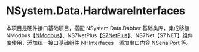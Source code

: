 # **NSystem.Data.HardwareInterfaces**

本项目是硬件接口基础项目，搭配 NSystem.Data.Dabber 基础类库，集成移植 NModbus【[NModbus](https://github.com/NModbus/NModbus)】、NS7NetPlus【[S7NetPlus](https://github.com/S7NetPlus/s7netplus)】、NS7Net【S7.NET】组件库使用，添加统一接口基础组件 NHInterfaces，添加串口内容 NSerialPort 等。
